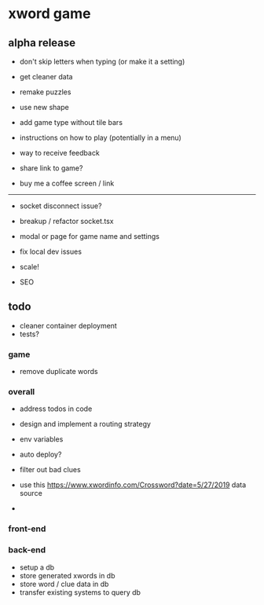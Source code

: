 # xword game

## alpha release

- don't skip letters when typing (or make it a setting)
- get cleaner data
- remake puzzles
- use new shape

- add game type without tile bars
- instructions on how to play (potentially in a menu)
- way to receive feedback
- share link to game?
- buy me a coffee screen / link

---

- socket disconnect issue?
- breakup / refactor socket.tsx
- modal or page for game name and settings
- fix local dev issues

- scale!
- SEO

## todo

- cleaner container deployment
- tests?

### game

- remove duplicate words

### overall

- address todos in code
- design and implement a routing strategy

- env variables
- auto deploy?

- filter out bad clues
- use this https://www.xwordinfo.com/Crossword?date=5/27/2019 data source
-

### front-end

### back-end

- setup a db
- store generated xwords in db
- store word / clue data in db
- transfer existing systems to query db
